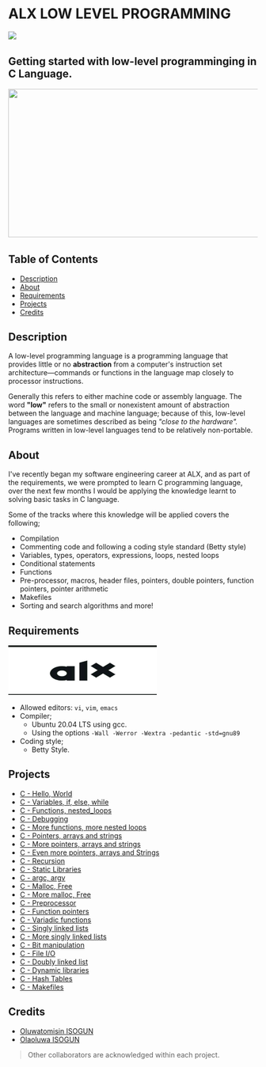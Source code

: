 # ALX LOW LEVEL PROGRAMMING
<img src="https://camo.githubusercontent.com/a70c1748550c0ff2d4917a08610a1a89cd782edc00f91bedd4c50f4d7997b6a6/68747470733a2f2f6c68332e676f6f676c6575736572636f6e74656e742e636f6d2f667931304a4964425267675a3668346e774e546258764461615770744c6564663279593862444c437671357253636b5972636b304a31563657737a6b5537376d74304a75765245437154577341504b5254455951704d3944476a413974574d6a6f5956653d77323735" width="" height="" />

## Getting started with low-level programminging in C Language.
<img src="https://camo.githubusercontent.com/3d51da6302e9f14aa387547687650884c29991e1e33eadaede096cfcba67491f/68747470733a2f2f73332e616d617a6f6e6177732e636f6d2f696e7472616e65742d70726f6a656374732d66696c65732f686f6c626572746f6e7363686f6f6c2d6c6f775f6c6576656c5f70726f6772616d6d696e672f3231322f63697366756e2e6a7067" width="650" height="300" />

## Table of Contents
- [Description](https://github.com/TosinISOGUN/alx-low_level_programming#description)
- [About](https://github.com/TosinISOGUN/alx-low_level_programming#about)
- [Requirements](https://github.com/TosinISOGUN/alx-low_level_programming#requirements)
- [Projects](https://github.com/TosinISOGUN/alx-low_level_programming#projects)
- [Credits](https://github.com/TosinISOGUN/alx-low_level_programming#credits)

## Description
A low-level programming language is a programming language that provides little or no **abstraction** from a computer's instruction set architecture—commands or functions in the language map closely to processor instructions.

Generally this refers to either machine code or assembly language. The word **"low"** refers to the small or nonexistent amount of abstraction between the language and machine language; because of this, low-level languages are sometimes described as being *"close to the hardware".* Programs written in low-level languages tend to be relatively non-portable.

## About

I've recently began my software engineering career at ALX, and as part of the requirements, we were prompted to learn C programming language, over the next few months I would be applying the knowledge learnt to solving basic tasks in C language.

Some of the tracks where this knowledge will be applied covers the following;
- Compilation
- Commenting code and following a coding style standard (Betty style)
- Variables, types, operators, expressions, loops, nested loops
- Conditional statements
- Functions
- Pre-processor, macros, header files, pointers, double pointers, function pointers, pointer arithmetic
- Makefiles
- Sorting and search algorithms and more!

## Requirements
<img src="https://github.com/TosinISOGUN/TosinISOGUN/blob/main/ALX.jpeg?raw=true" width="300" height="100" />

- Allowed editors: `vi`, `vim`, `emacs`
- Compiler;
  - Ubuntu 20.04 LTS using gcc.
  - Using the options `-Wall -Werror -Wextra -pedantic -std=gnu89`
- Coding style;
  - Betty Style.

## Projects
- [C - Hello, World](https://github.com/TosinISOGUN/alx-low_level_programming/tree/master/0x00-hello_world)
- [C - Variables, if, else, while](https://github.com/TosinISOGUN/alx-low_level_programming/tree/master/0x01-variables_if_else_while)
- [C - Functions, nested_loops](https://github.com/TosinISOGUN/alx-low_level_programming/tree/master/0x02-functions_nested_loops)
- [C - Debugging](https://github.com/TosinISOGUN/alx-low_level_programming/tree/master/0x03-debugging)
- [C - More functions, more nested loops](https://github.com/TosinISOGUN/alx-low_level_programming/tree/master/0x04-more_functions_nested_loops)
- [C - Pointers, arrays and strings](https://github.com/TosinISOGUN/alx-low_level_programming/tree/master/0x05-pointers_arrays_strings)
- [C - More pointers, arrays and strings](https://github.com/TosinISOGUN/alx-low_level_programming/tree/master/0x06-pointers_arrays_strings)
- [C - Even more pointers, arrays and Strings](https://github.com/TosinISOGUN/alx-low_level_programming/tree/master/0x07-pointers_arrays_strings)
- [C - Recursion](https://github.com/TosinISOGUN/alx-low_level_programming/tree/master/0x08-recursion)
- [C - Static Libraries](https://github.com/TosinISOGUN/alx-low_level_programming/tree/master/0x09-static_libraries)
- [C - argc, argv](https://github.com/TosinISOGUN/alx-low_level_programming/tree/master/0x0A-argc_argv)
- [C - Malloc, Free](https://github.com/TosinISOGUN/alx-low_level_programming/tree/master/0x0B-malloc_free)
- [C - More malloc, Free](https://github.com/TosinISOGUN/alx-low_level_programming/tree/master/0x0C-more_malloc_free)
- [C - Preprocessor](https://github.com/TosinISOGUN/alx-low_level_programming/tree/master/0x0D-preprocessor)
- [C - Function pointers](https://github.com/TosinISOGUN/alx-low_level_programming/tree/master/0x0F-function_pointers)
- [C - Variadic functions](https://github.com/TosinISOGUN/alx-low_level_programming/tree/master/0x10-variadic_functions)
- [C - Singly linked lists](https://github.com/TosinISOGUN/alx-low_level_programming/tree/master/0x12-singly_linked_lists)
- [C - More singly linked lists](https://github.com/TosinISOGUN/alx-low_level_programming/tree/master/0x13-more_singly_linked_lists)
- [C - Bit manipulation](https://github.com/TosinISOGUN/alx-low_level_programming/tree/master/0x14-bit_manipulation)
- [C - File I/O](https://github.com/TosinISOGUN/alx-low_level_programming/tree/master/0x15-file_io)
- [C - Doubly linked list](https://github.com/TosinISOGUN/alx-low_level_programming/tree/master/0x17-doubly_linked_lists)
- [C - Dynamic libraries](https://github.com/TosinISOGUN/alx-low_level_programming/tree/master/0x18-dynamic_libraries)
- [C - Hash Tables](https://github.com/TosinISOGUN/alx-low_level_programming/tree/master/0x1A-hash_tables)
- [C - Makefiles](https://github.com/TosinISOGUN/alx-low_level_programming/tree/master/0x1C-makefiles)


## Credits
- [Oluwatomisin ISOGUN](https://github.com/TosinISOGUN)
- [Olaoluwa ISOGUN](https://github.com/OlaoluwaISOGUN)
> Other collaborators are acknowledged within each project.
